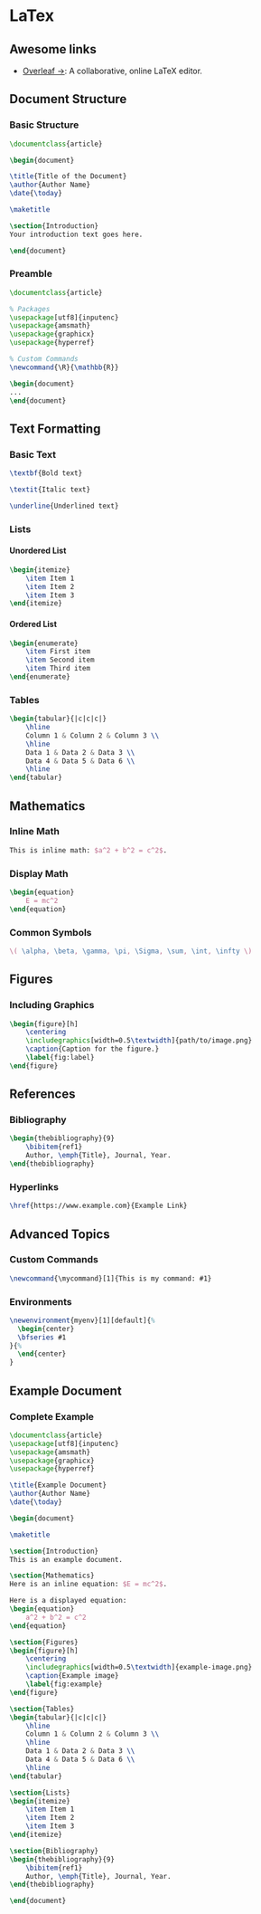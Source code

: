 
# LaTex

## Awesome links

- [Overleaf ->](https://www.overleaf.com/): A collaborative, online LaTeX editor.


## Document Structure

### Basic Structure

```latex
\documentclass{article}

\begin{document}

\title{Title of the Document}
\author{Author Name}
\date{\today}

\maketitle

\section{Introduction}
Your introduction text goes here.

\end{document}
```

### Preamble

```latex
\documentclass{article}

% Packages
\usepackage[utf8]{inputenc}
\usepackage{amsmath}
\usepackage{graphicx}
\usepackage{hyperref}

% Custom Commands
\newcommand{\R}{\mathbb{R}}

\begin{document}
...
\end{document}
```

## Text Formatting

### Basic Text

```latex
\textbf{Bold text}

\textit{Italic text}

\underline{Underlined text}
```

### Lists

#### Unordered List

```latex
\begin{itemize}
    \item Item 1
    \item Item 2
    \item Item 3
\end{itemize}
```

#### Ordered List

```latex
\begin{enumerate}
    \item First item
    \item Second item
    \item Third item
\end{enumerate}
```

### Tables

```latex
\begin{tabular}{|c|c|c|}
    \hline
    Column 1 & Column 2 & Column 3 \\
    \hline
    Data 1 & Data 2 & Data 3 \\
    Data 4 & Data 5 & Data 6 \\
    \hline
\end{tabular}
```

## Mathematics

### Inline Math

```latex
This is inline math: $a^2 + b^2 = c^2$.
```

### Display Math

```latex
\begin{equation}
    E = mc^2
\end{equation}
```

### Common Symbols

```latex
\( \alpha, \beta, \gamma, \pi, \Sigma, \sum, \int, \infty \)
```

## Figures

### Including Graphics

```latex
\begin{figure}[h]
    \centering
    \includegraphics[width=0.5\textwidth]{path/to/image.png}
    \caption{Caption for the figure.}
    \label{fig:label}
\end{figure}
```

## References

### Bibliography

```latex
\begin{thebibliography}{9}
    \bibitem{ref1}
    Author, \emph{Title}, Journal, Year.
\end{thebibliography}
```

### Hyperlinks

```latex
\href{https://www.example.com}{Example Link}
```

## Advanced Topics

### Custom Commands

```latex
\newcommand{\mycommand}[1]{This is my command: #1}
```

### Environments

```latex
\newenvironment{myenv}[1][default]{%
  \begin{center}
  \bfseries #1
}{%
  \end{center}
}
```

## Example Document

### Complete Example

```latex
\documentclass{article}
\usepackage[utf8]{inputenc}
\usepackage{amsmath}
\usepackage{graphicx}
\usepackage{hyperref}

\title{Example Document}
\author{Author Name}
\date{\today}

\begin{document}

\maketitle

\section{Introduction}
This is an example document.

\section{Mathematics}
Here is an inline equation: $E = mc^2$.

Here is a displayed equation:
\begin{equation}
    a^2 + b^2 = c^2
\end{equation}

\section{Figures}
\begin{figure}[h]
    \centering
    \includegraphics[width=0.5\textwidth]{example-image.png}
    \caption{Example image}
    \label{fig:example}
\end{figure}

\section{Tables}
\begin{tabular}{|c|c|c|}
    \hline
    Column 1 & Column 2 & Column 3 \\
    \hline
    Data 1 & Data 2 & Data 3 \\
    Data 4 & Data 5 & Data 6 \\
    \hline
\end{tabular}

\section{Lists}
\begin{itemize}
    \item Item 1
    \item Item 2
    \item Item 3
\end{itemize}

\section{Bibliography}
\begin{thebibliography}{9}
    \bibitem{ref1}
    Author, \emph{Title}, Journal, Year.
\end{thebibliography}

\end{document}
```

